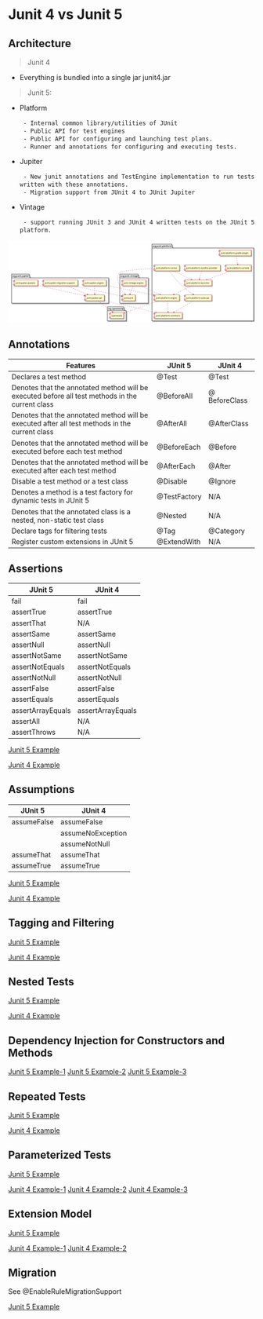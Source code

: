 # Junit 4 vs Junit 5

## Architecture

> Junit 4

 - Everything is bundled into a single jar junit4.jar

> Junit 5: 

 - Platform
 
        - Internal common library/utilities of JUnit
        - Public API for test engines
        - Public API for configuring and launching test plans.
        - Runner and annotations for configuring and executing tests.
    
 - Jupiter
 
        - New junit annotations and TestEngine implementation to run tests written with these annotations.
        - Migration support from JUnit 4 to JUnit Jupiter
        
 - Vintage
 
        - support running JUnit 3 and JUnit 4 written tests on the JUnit 5 platform.
 
!["Junit 5 component diagram"](./junit5-component-diagram.svg)

## Annotations

| Features | JUnit 5 | JUnit 4 |
| -------- | ----- | ------ |
| Declares a test method | @Test | @Test	
| Denotes that the annotated method will be executed before all test methods in the current class | @BeforeAll | @ BeforeClass |
| Denotes that the annotated method will be executed after all test methods in the current class | @AfterAll | @AfterClass |
| Denotes that the annotated method will be executed before each test method | @BeforeEach | @Before  |
| Denotes that  the annotated method will be executed after each test  method | @AfterEach | @After |
| Disable a test method or a test class | @Disable | @Ignore |
| Denotes a method is a test factory for dynamic tests in JUnit 5 | @TestFactory | N/A |
| Denotes that the annotated class is a nested, non-static test class | @Nested | N/A |
| Declare tags for filtering tests | @Tag | @Category |
| Register custom extensions in JUnit 5 | @ExtendWith | N/A |


## Assertions

| JUnit 5| JUnit 4 |
| -------- | ----- |
| fail | fail |
| assertTrue | assertTrue |
| assertThat | N/A |
| assertSame | assertSame |
| assertNull | assertNull |
| assertNotSame | assertNotSame |
| assertNotEquals |assertNotEquals |
| assertNotNull | assertNotNull |
| assertFalse | assertFalse |
| assertEquals |assertEquals |
| assertArrayEquals | assertArrayEquals| 
| assertAll | N/A | 
| assertThrows | N/A |


[Junit 5 Example](./junit5/src/test/java/fr/xebia/xke/assertions/AssertionsDemo.java)

[Junit 4 Example](./junit4/src/test/java/fr/xebia/assertions/AssertionsDemo.java)

## Assumptions

| JUnit 5| JUnit 4 |
| -------- | ----- |
| assumeFalse | assumeFalse |
|   |   assumeNoException | 
|   |   assumeNotNull     |
| assumeThat | assumeThat |
| assumeTrue | assumeTrue |

[Junit 5 Example](./junit5/src/test/java/fr/xebia/xke/assumptions/AssumptionsDemo.java)

[Junit 4 Example](./junit4/src/test/java/fr/xebia/assumptions/AssumptionsDemo.java)

## Tagging and Filtering

[Junit 5 Example](./junit5/src/test/java/fr/xebia/xke/tag/TaggingDemo.java)

[Junit 4 Example](./junit4/src/test/java/fr/xebia/tag/TaggingDemo.java)

## Nested Tests

[Junit 5 Example](./junit5/src/test/java/fr/xebia/xke/nested/TestingAStackDemo.java)

[Junit 4 Example](./junit4/src/test/java/fr/xebia/nested/TestingAStackDemo.java)

## Dependency Injection for Constructors and Methods

[Junit 5 Example-1](./junit5/src/test/java/fr/xebia/xke/dependencyInjection/TestInfoDemo.java)
[Junit 5 Example-2](./junit5/src/test/java/fr/xebia/xke/dependencyInjection/ReporterDemo.java)
[Junit 5 Example-3](./junit5/src/test/java/fr/xebia/xke/dependencyInjection/MyMockitoTest.java)

## Repeated Tests

[Junit 5 Example ](./junit5/src/test/java/fr/xebia/xke/repeat/RepeatedTestsDemo.java)

[Junit 4 Example](#)

## Parameterized Tests

[Junit 5 Example](./junit5/src/test/java/fr/xebia/xke/parameterized/ParameterizedTestDemo.java)

[Junit 4 Example-1](./junit4/src/test/java/fr/xebia/parameterized/FibonacciTest_Constructor.java)
[Junit 4 Example-2](./junit4/src/test/java/fr/xebia/parameterized/FibonacciTest_FieldInjection.java)
[Junit 4 Example-3](./junit4/src/test/java/fr/xebia/parameterized/ParametrizedSingleParameter.java)

## Extension Model

[Junit 5 Example ](./junit5/src/test/java/fr/xebia/xke/extension/ExtensionTestsDemo.java)

[Junit 4 Example-1](./junit4/src/test/java/fr/xebia/parameterized/ParametrizedSingleParameter.java)
[Junit 4 Example-2](./junit4/src/test/java/fr/xebia/rule/TemporaryFolderRuleTest.java)

## Migration

See @EnableRuleMigrationSupport

[Junit 5 Example ](./junit5/src/test/java/fr/xebia/xke/rule/NameRuleTest.java)
